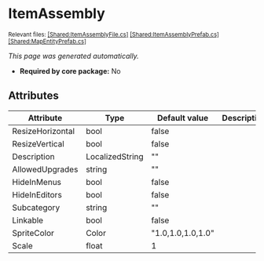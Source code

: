 # ItemAssembly
<sup>Relevant files: [[Shared:ItemAssemblyFile.cs]](https://github.com/Regalis11/Barotrauma/blob/master/Barotrauma/BarotraumaShared/SharedSource/ContentManagement/ContentFile/ItemAssemblyFile.cs) [[Shared:ItemAssemblyPrefab.cs]](https://github.com/Regalis11/Barotrauma/blob/master/Barotrauma/BarotraumaShared/SharedSource/Map/ItemAssemblyPrefab.cs) [[Shared:MapEntityPrefab.cs]](https://github.com/Regalis11/Barotrauma/blob/master/Barotrauma/BarotraumaShared/SharedSource/Map/MapEntityPrefab.cs)</sup>

*This page was generated automatically.*

- **Required by core package:** No



## Attributes

| Attribute        | Type            | Default value     | Description |
|------------------|-----------------|-------------------|-------------|
| ResizeHorizontal | bool            | false             |             |
| ResizeVertical   | bool            | false             |             |
| Description      | LocalizedString | ""                |             |
| AllowedUpgrades  | string          | ""                |             |
| HideInMenus      | bool            | false             |             |
| HideInEditors    | bool            | false             |             |
| Subcategory      | string          | ""                |             |
| Linkable         | bool            | false             |             |
| SpriteColor      | Color           | "1.0,1.0,1.0,1.0" |             |
| Scale            | float           | 1                 |             |



